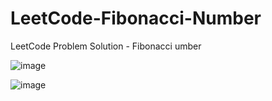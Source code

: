 # LeetCode-Fibonacci-Number
LeetCode Problem Solution - Fibonacci umber


![image](https://user-images.githubusercontent.com/87309254/179059825-8452121a-92d8-4a27-86f1-cea3edf67799.png)


![image](https://user-images.githubusercontent.com/87309254/179059881-92568ce8-b183-46ca-ba17-339b8b0e820d.png)
